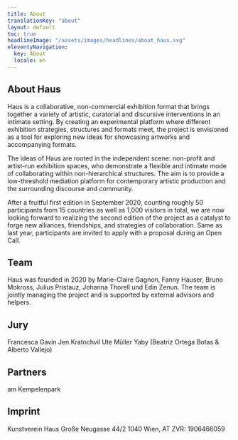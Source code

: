 ```yaml
---
title: About
translationKey: "about"
layout: default
toc: true
headlineImage: "/assets/images/headlines/about_haus.svg"
eleventyNavigation:
  key: About
  locale: en
---
```


## About Haus

Haus is a collaborative, non-commercial exhibition format that brings together a variety of artistic, curatorial and discursive interventions in an intimate setting. By creating an experimental platform where different exhibition strategies, structures and formats meet, the project is envisioned as a tool for exploring new ideas for showcasing artworks and accompanying formats.

The ideas of Haus are rooted in the independent scene: non-profit and artist-run exhibition spaces, who demonstrate a flexible and intimate mode of collaborating within non-hierarchical structures. The aim is to provide a low-threshold mediation platform for contemporary artistic production and the surrounding discourse and community.

After a fruitful first edition in September 2020, counting roughly 50 participants from 15 countries as well as 1,000 visitors in total, we are now looking forward to realizing the second edition of the project as a catalyst to forge new alliances, friendships, and strategies of collaboration. Same as last year, participants are invited to apply with a proposal during an Open Call. 

## Team

Haus was founded in 2020 by Marie-Claire Gagnon, Fanny Hauser, Bruno Mokross, Julius Pristauz, Johanna Thorell und Edin Zenun. The team is jointly managing the project and is supported by external advisors and helpers.


## Jury

Francesca Gavin
Jen Kratochvil
Ute Müller
Yaby (Beatriz Ortega Botas & Alberto Vallejo)

## Partners

am Kempelenpark

## Imprint

Kunstverein Haus
Große Neugasse 44/2
1040 Wien, AT
ZVR: 1906466059



